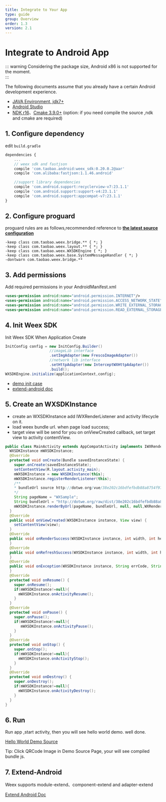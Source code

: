 ```yaml
---
title: Integrate to Your App
type: guide
group: Overview
order: 1.3
version: 2.1
---
```


<!-- toc -->

# Integrate to Android App
::: warning 
Considering the package size, Android x86 is not supported for the moment.  
:::

The following documents assume that you already have a certain Android development experience.

- [JAVA Environment, jdk7+](https://www.oracle.com/technetwork/java/javase/downloads/index.html)
- [Android Studio](https://developer.android.com/training/basics/firstapp/)
- [NDK r16](https://developer.android.com/ndk/)、[Cmake 3.9.0+](https://cmake.org/download/) (option: if you need compile the source ,ndk and cmake are required)


## 1. Configure dependency 

edit `build.gradle`

```javascript
dependencies {
    ...
    // weex sdk and fastjson
    compile 'com.taobao.android:weex_sdk:0.20.0.2@aar'
    compile 'com.alibaba:fastjson:1.1.46.android'

    //support library dependencies
    compile 'com.android.support:recyclerview-v7:23.1.1'
    compile 'com.android.support:support-v4:23.1.1'
    compile 'com.android.support:appcompat-v7:23.1.1'
}
```

## 2. Configure proguard

proguard rules are as follows,recommended reference to [__the latest source configuration__](https://github.com/apache/incubator-weex/blob/master/android/sdk/proguard-rules.pro)

```
-keep class com.taobao.weex.bridge.** { *; }
-keep class com.taobao.weex.layout.** { *; }
-keep class com.taobao.weex.WXSDKEngine { *; }
-keep class com.taobao.weex.base.SystemMessageHandler { *; }
-dontwarn com.taobao.weex.bridge.**
```

## 3. Add permissions 

Add required permissions in your AndroidManifest.xml

```xml
<uses-permission android:name="android.permission.INTERNET"/>
<uses-permission android:name="android.permission.ACCESS_NETWORK_STATE"/>
<uses-permission android:name="android.permission.WRITE_EXTERNAL_STORAGE"/>
<uses-permission android:name="android.permission.READ_EXTERNAL_STORAGE"/>
```

## 4. Init Weex SDK

Init Weex SDK When Application Create

```java
InitConfig config = new InitConfig.Builder()
					//imageLib interface 
    				.setImgAdapter(new FrescoImageAdapter())
    				//network lib interface
    				.setHttpAdapter(new InterceptWXHttpAdapter())
    				.build();
WXSDKEngine.initialize(applicationContext,config);
```

- [demo init case](https://github.com/apache/incubator-weex/blob/master/android/playground/app/src/main/java/com/alibaba/weex/WXApplication.java)
- [extend-android doc](/guide/extend/extend-android.html)


## 5. Create an WXSDKInstance

- create an WXSDKInstance add IWXRenderListener and activity lifecycle on it. 
- load weex bundle url. when  page load success; 
- target view will be send for you on  onViewCreated callback, set target view to activity contentView.

```java
public class MainActivity extends AppCompatActivity implements IWXRenderListener {
  WXSDKInstance mWXSDKInstance;
  @Override
  protected void onCreate(Bundle savedInstanceState) {
    super.onCreate(savedInstanceState);
    setContentView(R.layout.activity_main);
    mWXSDKInstance = new WXSDKInstance(this);
    mWXSDKInstance.registerRenderListener(this);
    /**
    * bundleUrl source http://dotwe.org/vue/38e202c16bdfefbdb88a8754f975454c
    */
    String pageName = "WXSample";
    String bundleUrl = "http://dotwe.org/raw/dist/38e202c16bdfefbdb88a8754f975454c.bundle.wx";
    mWXSDKInstance.renderByUrl(pageName, bundleUrl, null, null,WXRenderStrategy.APPEND_ASYNC);
  }
  @Override
  public void onViewCreated(WXSDKInstance instance, View view) {
    setContentView(view);
  }
  @Override
  public void onRenderSuccess(WXSDKInstance instance, int width, int height) {
  }
  @Override
  public void onRefreshSuccess(WXSDKInstance instance, int width, int height) {
  }
  @Override
  public void onException(WXSDKInstance instance, String errCode, String msg) {
  }
  @Override
  protected void onResume() {
    super.onResume();
    if(mWXSDKInstance!=null){
      mWXSDKInstance.onActivityResume();
    }
  }
  @Override
  protected void onPause() {
    super.onPause();
    if(mWXSDKInstance!=null){
       mWXSDKInstance.onActivityPause();
    }
  }
  @Override
  protected void onStop() {
    super.onStop();
    if(mWXSDKInstance!=null){
      mWXSDKInstance.onActivityStop();
    }
  }
  @Override
  protected void onDestroy() {
    super.onDestroy();
    if(mWXSDKInstance!=null){
      mWXSDKInstance.onActivityDestroy();
    }
  }
}
```

## 6. Run

Run app ,start activity, then you will see hello world demo. well done.

[Hello World Demo Source](http://dotwe.org/vue/38e202c16bdfefbdb88a8754f975454c)

Tip: Click QRCode Image in Demo Source Page, your will see compiled bundle js.

## 7. Extend-Android 

Weex supports module-extend、component-extend and adapter-extend

[Extend Android Doc](/guide/extend/extend-android.html)


